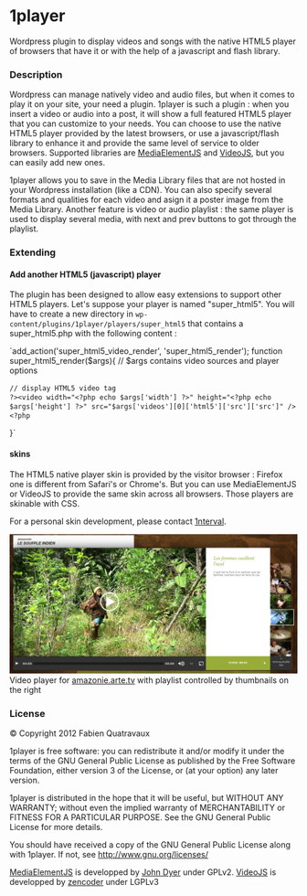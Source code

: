 1player
=======

Wordpress plugin to display videos and songs with the native HTML5 player of browsers that have it or with the help of a javascript and flash library.

### Description

Wordpress can manage natively video and audio files, but when it comes to play it on your site, your need a plugin.
1player is such a plugin : when you insert a video or audio into a post, it will show a full featured HTML5 player that you can customize to your needs. You can choose to use the native HTML5 player provided by the latest browsers, or use a javascript/flash library to enhance it and provide the same level of service to older browsers.
Supported libraries are [MediaElementJS](http://www.mediaelementjs.com/) and [VideoJS](http://videojs.com/), but you can easily add new ones.

1player allows you to save in the Media Library files that are not hosted in your Wordpress installation (like a CDN). You can also specify several formats and qualities for each video and asign it a poster image from the Media Library.
Another feature is video or audio playlist : the same player is used to display several media, with next and prev buttons to got through the playlist.

### Extending

#### Add another HTML5 (javascript) player

The plugin has been designed to allow easy extensions to support other HTML5 players. Let's suppose your player is named "super_html5".
You will have to create a new directory in `wp-content/plugins/1player/players/super_html5` that contains a super_html5.php with the following content :

`add_action('super_html5_video_render', 'super_html5_render');
function super_html5_render($args){
    // $args contains video sources and player options
    
    // display HTML5 video tag
    ?><video width="<?php echo $args['width'] ?>" height="<?php echo $args['height'] ?>" src="$args['videos'][0]['html5']['src']['src']" /><?php
}`

#### skins

The HTML5 native player skin is provided by the visitor browser : Firefox one is different from Safari's or Chrome's. 
But you can use MediaElementJS or VideoJS to provide the same skin across all browsers. Those players are skinable with CSS. 

For a personal skin development, please contact [1nterval](http://www.1nterval.com).

![Screenshot 3](assets/screenshot-3.png)
Video player for [amazonie.arte.tv](http://amazonie.arte.tv) with playlist controlled by thumbnails on the right

### License

© Copyright 2012 Fabien Quatravaux

1player is free software: you can redistribute it and/or modify
it under the terms of the GNU General Public License as published by
the Free Software Foundation, either version 3 of the License, or
(at your option) any later version.

1player is distributed in the hope that it will be useful,
but WITHOUT ANY WARRANTY; without even the implied warranty of
MERCHANTABILITY or FITNESS FOR A PARTICULAR PURPOSE.  See the
GNU General Public License for more details.

You should have received a copy of the GNU General Public License
along with 1player.  If not, see <http://www.gnu.org/licenses/>

[MediaElementJS](https://github.com/johndyer/mediaelement) is developped by [John Dyer](http://j.hn/) under GPLv2.
[VideoJS](https://github.com/zencoder/video-js) is developped by [zencoder](http://zencoder.com/) under LGPLv3


